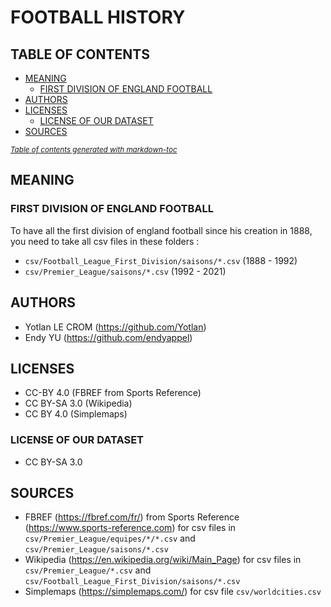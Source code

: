 # FOOTBALL HISTORY

## TABLE OF CONTENTS

- [MEANING](#meaning)
  * [FIRST DIVISION OF ENGLAND FOOTBALL](#first-division-of-england-football)
- [AUTHORS](#authors)
- [LICENSES](#licenses)
  * [LICENSE OF OUR DATASET](#license-of-our-dataset)
- [SOURCES](#sources)

<small><i><a href='http://ecotrust-canada.github.io/markdown-toc/'>Table of contents generated with markdown-toc</a></i></small>


## MEANING

### FIRST DIVISION OF ENGLAND FOOTBALL
To have all the first division of england football since his creation in 1888, you need to take all csv files in these folders :
- `csv/Football_League_First_Division/saisons/*.csv` (1888 - 1992)
- `csv/Premier_League/saisons/*.csv` (1992 - 2021)

## AUTHORS
- Yotlan LE CROM (<https://github.com/Yotlan>)
- Endy YU (<https://github.com/endyappel>)

## LICENSES
- CC-BY 4.0 (FBREF from Sports Reference)
- CC BY-SA 3.0 (Wikipedia)
- CC BY 4.0 (Simplemaps)

### LICENSE OF OUR DATASET
- CC BY-SA 3.0

## SOURCES
- FBREF (<https://fbref.com/fr/>) from Sports Reference (<https://www.sports-reference.com>) for csv files in `csv/Premier_League/equipes/*/*.csv` and `csv/Premier_League/saisons/*.csv`
- Wikipedia (<https://en.wikipedia.org/wiki/Main_Page>) for csv files in `csv/Premier_League/*.csv` and `csv/Football_League_First_Division/saisons/*.csv`
- Simplemaps (https://simplemaps.com/) for csv file `csv/worldcities.csv`
